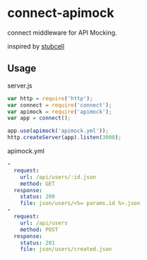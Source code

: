 # connect-apimock

connect middleware for API Mocking.

inspired by [stubcell](https://github.com/yosuke-furukawa/stubcell)

## Usage 

server.js

```javascript
var http = require('http');
var connect = require('connect');
var apimock = require('apimock');
var app = connect();

app.use(apimock('apimock.yml'));
http.createServer(app).listen(3000);
```

apimock.yml

```yaml
-
  request:
    url: /api/users/:id.json
    method: GET
  response:
    status: 200
    file: json/users/<%= params.id %>.json
-
  request:
    url: /api/users
    method: POST
  response:
    status: 201
    file: json/users/created.json
```
